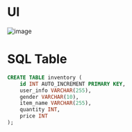 # UI
![image](https://github.com/user-attachments/assets/c7e29e01-5f9e-45f7-9066-eda75e1c8e77)

# SQL Table
```sql
CREATE TABLE inventory (
    id INT AUTO_INCREMENT PRIMARY KEY,
    user_info VARCHAR(255),
    gender VARCHAR(10),
    item_name VARCHAR(255),
    quantity INT,
    price INT
);
```
